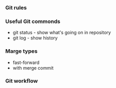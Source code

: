 ### Git rules 

### Useful Git commonds
- git status - show what's going on in repository
- git log - show history

### Marge types
- fast-forward
- with merge commit

### Git workflow 